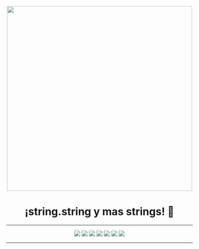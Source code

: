 <div id="header" align="center">
 <img src="https://media1.tenor.com/m/yV1q2IFAQsIAAAAC/retrowave-retrodrive.gif" width="500"/>
 <h1>¡string.string y mas strings! 👋</h1>  
 <hr> <!-- Línea horizontal -->
 <img src="https://img.shields.io/badge/string-string-violet"/> <img src="https://img.shields.io/badge/string-string-violet"/> <img src="https://img.shields.io/badge/string-string-violet"/> <img src="https://img.shields.io/badge/string-string-violet"/> <img src="https://img.shields.io/badge/string-string-violet"/> <img src="https://img.shields.io/badge/string-string-violet"/> <img src="https://img.shields.io/badge/string-string-violet"/>
 <hr>
</div>
<!--
**Asio42/Asio42** is a ✨ _special_ ✨ repository because its `README.md` (this file) appears on your GitHub profile.

Here are some ideas to get you started:

- 🔭 I’m currently working on ...
- 🌱 I’m currently learning ...
- 👯 I’m looking to collaborate on ...
- 🤔 I’m looking for help with ...
- 💬 Ask me about ...
- 📫 How to reach me: ...
- 😄 Pronouns: ...
- ⚡ Fun fact: ...
-->
